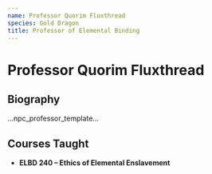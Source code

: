 ```yaml
---
name: Professor Quorim Fluxthread
species: Gold Dragon
title: Professor of Elemental Binding
---
```


# Professor Quorim Fluxthread

## Biography
...npc_professor_template...

## Courses Taught
- **ELBD 240 – Ethics of Elemental Enslavement**
